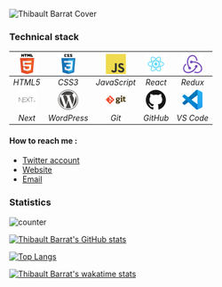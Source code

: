 ![Thibault Barrat Cover](https://res.cloudinary.com/damqzwhnk/image/upload/v1640947933/cover-thibault-barrat_k7zjti.png)

### Technical stack
|<img align="center" alt="HTML5" width="36px" src="https://raw.githubusercontent.com/github/explore/80688e429a7d4ef2fca1e82350fe8e3517d3494d/topics/html/html.png" />|<img align="center" alt="CSS3" width="36px" src="https://raw.githubusercontent.com/github/explore/80688e429a7d4ef2fca1e82350fe8e3517d3494d/topics/css/css.png" />|<img align="center" alt="JavaScript" width="36px" src="https://raw.githubusercontent.com/github/explore/80688e429a7d4ef2fca1e82350fe8e3517d3494d/topics/javascript/javascript.png" />|<img align="center" alt="React" width="36px" src="https://raw.githubusercontent.com/github/explore/80688e429a7d4ef2fca1e82350fe8e3517d3494d/topics/react/react.png" />|<img align="center" alt="Redux" width="36px" src="https://raw.githubusercontent.com/github/explore/80688e429a7d4ef2fca1e82350fe8e3517d3494d/topics/redux/redux.png" />|
|:--:|:--:|:--:|:--:|:--:|
|*HTML5*|*CSS3*|*JavaScript*|*React*|*Redux*|
|<img align="center" alt="Next" width="36px" src="https://raw.githubusercontent.com/github/explore/28b02bbc9ad9f7a503c43775aebeb515dc2da5fc/topics/nextjs/nextjs.png" />|<img align="center" alt="WordPress" width="36px" src="https://raw.githubusercontent.com/github/explore/80688e429a7d4ef2fca1e82350fe8e3517d3494d/topics/wordpress/wordpress.png" />|<img align="center" alt="Git" width="36px" src="https://raw.githubusercontent.com/github/explore/80688e429a7d4ef2fca1e82350fe8e3517d3494d/topics/git/git.png" />|<img align="center" alt="GitHub" width="36px" src="https://raw.githubusercontent.com/github/explore/78df643247d429f6cc873026c0622819ad797942/topics/github/github.png" />|<img align="center" alt="Visual Studio Code" width="36px" src="https://raw.githubusercontent.com/github/explore/80688e429a7d4ef2fca1e82350fe8e3517d3494d/topics/visual-studio-code/visual-studio-code.png" />|
|*Next*|*WordPress*|*Git*|*GitHub*|*VS Code*|



#### How to reach me :
- [Twitter account](https://twitter.com/thib_bar)
- [Website](https://www.thibault-barrat.com/)
- [Email](mailto:contact@thibault-barrat.com) 

### Statistics
![counter](https://en6s3c8a0ctcqfc.m.pipedream.net)

[![Thibault Barrat's GitHub stats](https://github-readme-stats-ksrah3cq5-thibault-barrat.vercel.app/api?username=thibault-barrat)](https://github.com/anuraghazra/github-readme-stats)

[![Top Langs](https://github-readme-stats-ksrah3cq5-thibault-barrat.vercel.app/api/top-langs/?username=thibault-barrat)](https://github.com/anuraghazra/github-readme-stats)

[![Thibault Barrat's wakatime stats](https://github-readme-stats-ksrah3cq5-thibault-barrat.vercel.app/api/wakatime?username=6a55d394-1f20-4541-8974-8bf18b2e5a05&custom_title=Last%20week%20coding%20stats)](https://github.com/anuraghazra/github-readme-stats)
